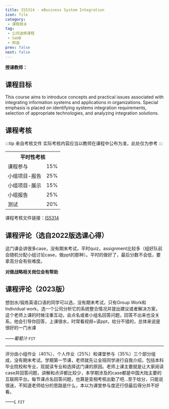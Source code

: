 ```yaml
---
title: IS5314 - eBusiness System Integration
icon: file
category:
 - 课程相关
tag:
 - 公共选修课程
 - SemB
 - 网选
prev: false
next: false
---
```



**授课教师：**

<VPBanner
  title = "周舟（Prof. ZHOU Zhou）"
  content = "Assistant Professor"
  logo = "https://www.cb.cityu.edu.hk/portfolio/photos/zhouzhou.jpg"
  :actions = '[  
        {
            text: "详细信息",
            link: "https://www.cb.cityu.edu.hk/People-and-Research/People/People-Details?eid=zhouzhou"
        },
    ]'
/>


## 课程目标

This course aims to introduce concepts and practical issues associated with integrating information systems and applications in organizations. Special emphasis is placed on identifying systems integration requirements, selection of appropriate technologies, and analyzing integration solutions.

## 课程考核

:::tip 来自考核文件
实际考核内容应当以教师在课程中公布为准，此处仅为参考
:::

<table>
    <tr>
        <th colspan=2>
            平时性考核
        </th>
    </tr>
    <tr>
        <td>
            课程参与
        </td>
        <td>
            15%
        </td>
    </tr>
    <tr>
        <td>
            小组项目-报告
        </td>
        <td>
            25%
        </td>
    </tr>
    <tr>
        <td>
            小组项目-展示
        </td>
        <td>
            15%
        </td>
    </tr>
    <tr>
        <td>
            小组报告
        </td>
        <td>
            25%
        </td>
    </tr>
        <tr>
        <td>
            测试
        </td>
        <td>
            20%
        </td>
    </tr>
</table>

课程考核文件链接：[IS5314](https://www.cityu.edu.hk/pg/202324/course/IS5314.pdf)

## 课程评论（选自2022版选课心得）

这门课会讲很多case，没有期末考试，平时quiz，assignment比较多（组好队前会随机分配小组讨论case，做ppt的那种）。平时的做好了，最后分数不会低，要拿高分会有些难度。

**对做战略相关岗位会有帮助**

## 课程评论（2023版）

想划水/锻炼英语口语的同学可以选，没有期末考试，只有Group Work和Individual work，选一个公司分析它的系统整合情况并提出建议或者解决方案，这个老师上课的时候注重互动，会点名或者小组名回答问题，回答不出来也没关系，他会引导你回答，上课很水，时常看视频+读ppt，给分不错的，总体来说是很好的一门水课

_——葡萄汁_ `FIT`

---

评分由小组作业（40%）、个人作业（25%）和课堂参与（35%）三个部分组成，没有期末考试。学期第一节课，老师就先让全班同学进行自我介绍，包括本科毕业院校和专业，现就读专业和选择这门课的原因。老师上课主要就是让大家阅读case并回答问题，讲解和点评都比较少，本学期涉及的case都是中国大陆主要的互联网平台。每节课点名回答问题，也算是变相考核出勤了吧...至于给分，只能说很迷，不知道老师给分的思路是什么，本以为课堂参与度还行但最后得分并不好看。

_——L_ `FIT`
